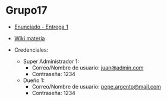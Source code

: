 # Grupo17

- [Enunciado - Entrega 1](https://docs.google.com/document/d/e/2PACX-1vQgex-ZEYq-4aHqAbWABMRoZ21I4zZDlHJy0tTwwjLZ3ub70rScHLEq5Ix0MymgB3Ce2GZbwrVRgqqB/pub)
- [Wiki materia](https://proyecto-de-software.github.io/)

- Credenciales:
  - Super Administrador 1:
    - Correo/Nombre de usuario: juan@admin.com
    - Contraseña: 1234
  - Dueño 1:
    - Correo/Nombre de usuario: pepe.argento@mail.com
    - Contraseña: 1234
